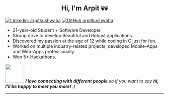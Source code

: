 <h2 align="center"> Hi, I'm Arpit  💀💀 </h2>

[![Linkedin: arpitkushwaha](https://img.shields.io/badge/-arpitkushwaha-blue?style=flat-square&logo=Linkedin&logoColor=white&link=https://www.linkedin.com/in/arpit-kushwaha-930443172/)](https://www.linkedin.com/in/arpit-kushwaha-930443172/)
[![GitHub arpitkushwaha](https://img.shields.io/github/followers/arpitkushwaha?label=follow&style=social)](https://github.com/arpitkushwaha/)



<!--
**arpitkushwaha/arpitkushwaha** is a ✨ _special_ ✨ repository because its `README.md` (this file) appears on your GitHub profile.

Here are some ideas to get you started:

- 🔭 I’m currently working on ...
- 🌱 I’m currently learning ...
- 👯 I’m looking to collaborate on ...
- 🤔 I’m looking for help with ...
- 💬 Ask me about ...
- 📫 How to reach me: ...
- 😄 Pronouns: ...
- ⚡ Fun fact: ...
-->

- 21-year-old Student + Software Developer.
- Strong drive to develop Beautiful and Robust applications. 
- Discovered my passion at the age of 12 while coding in C just for fun. 
- Worked on multiple industry-related projects, developed Mobile-Apps and Web-Apps professionally. 
- Won 5+ Hackathons. 



<img src="https://media.giphy.com/media/LnQjpWaON8nhr21vNW/giphy.gif" width="60"> <em><b>I love connecting with different people</b> so if you want to say <b>hi, I'll be happy to meet you more!</b> :)</em>

---
